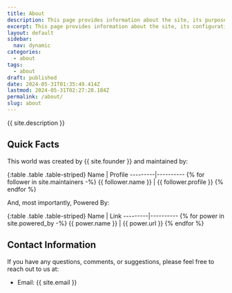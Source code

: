 ```yaml
---
title: About
description: This page provides information about the site, its purpose, and the principles guiding its development.
excerpt: This page provides information about the site, its configuration, and the variables guiding its development.
layout: default
sidebar: 
  nav: dynamic
categories:
  - about
tags:
  - about
draft: published
date: 2024-05-31T01:35:49.414Z
lastmod: 2024-05-31T02:27:28.184Z
permalink: /about/
slug: about
---
```


{{ site.description }}

## Quick Facts

This world was created by {{ site.founder }} and maintained by:

{:table .table .table-striped}
Name | Profile
---------|----------
{% for follower in site.maintainers -%}
  {{ follower.name }} | {{ follower.profile }}
{% endfor %}

And, most importantly, Powered By:

{:table .table .table-striped}
Name | Link
---------|----------
{% for power in site.powered_by -%}
{{ power.name }} | {{ power.url }}
{% endfor %}

## Contact Information

If you have any questions, comments, or suggestions, please feel free to reach out to us at:

- Email: {{ site.email }}
